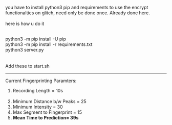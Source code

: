 you have to install python3 pip and requirements to use the encrypt functionalties on glitch, need only be done once. Already done here.<br><br>
here is how u do it<br><br>

python3 -m pip install -U pip<br>
python3 -m pip install -r requirements.txt<br>
python3 server.py<br>
<br><br> Add these to start.sh


---
Current Fingerprinting Paramters:
1. Recording Length = 10s<br><br>
2. Minimum Distance b/w Peaks = 25
3. Minimum Intensity = 30
4. Max Segment to Fingerprint = 15
5. <b>Mean Time to Prediction= 39s</b>